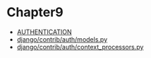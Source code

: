 # Chapter9

* [AUTHENTICATION](https://github.com/django/django/blob/master/django/conf/global_settings.py#LC493)
* [django/contrib/auth/models.py](https://github.com/django/django/blob/master/django/contrib/auth/models.py#LC288)
* [django/contrib/auth/context_processors.py](https://github.com/django/django/blob/master/django/contrib/auth/context_processors.py#LC46)

